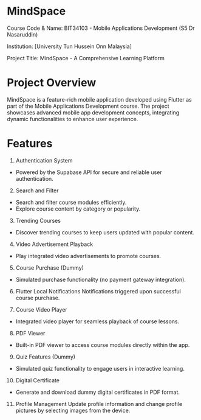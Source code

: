 # MindSpace

Course Code & Name: BIT34103 - Mobile Applications Development (S5 Dr Nasaruddin)

Institution: [University Tun Hussein Onn Malaysia]

Project Title: MindSpace - A Comprehensive Learning Platform

# Project Overview
MindSpace is a feature-rich mobile application developed using Flutter as part of the Mobile Applications Development course. The project showcases advanced mobile app development concepts, integrating dynamic functionalities to enhance user experience.

# Features

1. Authentication System
 - Powered by the Supabase API for secure and reliable user authentication.

2. Search and Filter
- Search and filter course modules efficiently.
- Explore course content by category or popularity.

3. Trending Courses
- Discover trending courses to keep users updated with popular content.

4. Video Advertisement Playback
- Play integrated video advertisements to promote courses.

5. Course Purchase (Dummy)
- Simulated purchase functionality (no payment gateway integration).

6. Flutter Local Notifications
Notifications triggered upon successful course purchase.

7. Course Video Player
- Integrated video player for seamless playback of course lessons.

8. PDF Viewer
- Built-in PDF viewer to access course modules directly within the app.

9. Quiz Features (Dummy)
- Simulated quiz functionality to engage users in interactive learning.

10. Digital Certificate
- Generate and download dummy digital certificates in PDF format.

11. Profile Management
Update profile information and change profile pictures by selecting images from the device.
